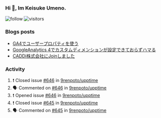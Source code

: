 ### Hi 👋, Im Keisuke Umeno.

<!--
**9renpoto/9renpoto** is a ✨ _special_ ✨ repository because its `README.md` (this file) appears on your GitHub profile.

Here are some ideas to get you started:

- 🔭 I’m currently working on ...
- 🌱 I’m currently learning ...
- 👯 I’m looking to collaborate on ...
- 🤔 I’m looking for help with ...
- 💬 Ask me about ...
- 📫 How to reach me: ...
- 😄 Pronouns: ...
- ⚡ Fun fact: ...
-->

![follow](https://img.shields.io/github/followers/9renpoto?label=Follow&style=social)
![visitors](https://komarev.com/ghpvc/?username=9renpoto&label=Profile%20views&color=0e75b6&style=flat)

### Blogs posts

<!-- BLOG-POST-LIST:START -->
- [GA4でユーザープロパティを使う](https://9renpoto.dev/2021/02/21/google-analytics-4-user-properties/)
- [GoogleAnalytics 4でカスタムディメンションが設定できておらずハマる](https://9renpoto.dev/2021/02/13/google-analytics-4/)
- [CADDi株式会社にJoinしました](https://9renpoto.dev/2020/12/05/join/)
<!-- BLOG-POST-LIST:END -->

### Activity

<!--START_SECTION:activity-->
1. ❗️ Closed issue [#646](https://github.com/9renpoto/upptime/issues/646) in [9renpoto/upptime](https://github.com/9renpoto/upptime)
2. 🗣 Commented on [#646](https://github.com/9renpoto/upptime/issues/646) in [9renpoto/upptime](https://github.com/9renpoto/upptime)
3. ❗️ Opened issue [#646](https://github.com/9renpoto/upptime/issues/646) in [9renpoto/upptime](https://github.com/9renpoto/upptime)
4. ❗️ Closed issue [#645](https://github.com/9renpoto/upptime/issues/645) in [9renpoto/upptime](https://github.com/9renpoto/upptime)
5. 🗣 Commented on [#645](https://github.com/9renpoto/upptime/issues/645) in [9renpoto/upptime](https://github.com/9renpoto/upptime)
<!--END_SECTION:activity-->

<!--START_SECTION:waka-->
<!--END_SECTION:waka-->
